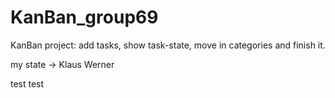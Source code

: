 # KanBan_group69
KanBan project: add tasks, show task-state, move in categories and finish it.

my state -> Klaus Werner

test test
